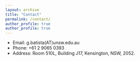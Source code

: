 ```yaml
---
layout: archive
title: "Contact"
permalink: /contact/
author_profile: true
author_profile: true
---
```


* Email: g.batista(AT)unsw.edu.au 
* Phone: +61 2 9065 0393
* Address: Room 510L, Building J17, Kensington, NSW, 2052.
